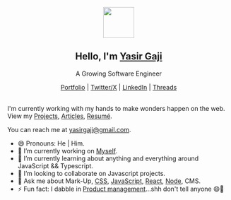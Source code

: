 <p align="center">
  <img src="https://cdn.dribbble.com/users/7500460/avatars/small/606470213052ec7cbf2551ce19aa8865.png?1653023232" width="70" />  
  <h2 align="center">Hello, I'm <a target="_blank" href="https://www.yasirgaji.com/">Yasir Gaji</a></h2>
  <p align="center">A Growing Software Engineer</p>
</p>
<p align="center">
  <a target="_blank" href="https://yasirgaji.com/">Portfolio</a> | 
  <a target="_blank" href="https://twitter.com/YasirGaji">Twitter/X</a> |
  <a target="_blank" href="https://www.linkedin.com/in/yasirgaji/">LinkedIn</a> |
  <a target="_blank" href="https://www.threads.net/@yasirgaji">Threads</a>
</p>

<br />
I'm currently working with my hands to make wonders happen on the web. View my <a target="_blank" href="https://yasirgaji.com/#portfolio">Projects<a/>, <a target="_blank" href="https://yasirgaji.com/#article">Articles<a/>, <a target="_blank" href="https://yasirgaji.com/resources/Resume-Yasir-Gaji.pdf">Resumé<a/>.

You can reach me at yasirgaji@gmail.com.

- 😄 Pronouns: He | Him.
- 🔭 I’m currently working on <a target="_blank" href="https://www.yasirgaji.com/">Myself</a>.
- 🌱 I’m currently learning about anything and everything around JavaScript && Typescript.
- 👯 I’m looking to collaborate on Javascript projects.
- 💬 Ask me about Mark-Up, [CSS](https://medium.com/@Yasirgaji/list/css-through-yasir-ec0c32c609d9), [JavaScript](https://medium.com/@Yasirgaji/list/javascript-essentials-40b1898fbce3), [React](https://medium.com/@Yasirgaji/list/dont-react-2228be8ffa73), [Node](https://medium.com/@Yasirgaji/learn-node-with-yasir-lnwy-part-1-d38cafe5652c), CMS. 
- ⚡ Fun fact: I dabble in [Product management](https://medium.com/@Yasirgaji/list/product-management-in-5-minutes-23a5e8f4d9f3)...shh don't tell anyone 😄🤭
